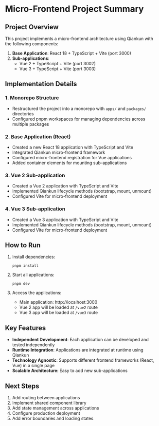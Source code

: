 # Micro-Frontend Project Summary

## Project Overview

This project implements a micro-frontend architecture using Qiankun with the following components:

1. **Base Application**: React 18 + TypeScript + Vite (port 3000)
2. **Sub-applications**:
   - Vue 2 + TypeScript + Vite (port 3002)
   - Vue 3 + TypeScript + Vite (port 3003)

## Implementation Details

### 1. Monorepo Structure
- Restructured the project into a monorepo with `apps/` and `packages/` directories
- Configured pnpm workspaces for managing dependencies across multiple packages

### 2. Base Application (React)
- Created a new React 18 application with TypeScript and Vite
- Integrated Qiankun micro-frontend framework
- Configured micro-frontend registration for Vue applications
- Added container elements for mounting sub-applications

### 3. Vue 2 Sub-application
- Created a Vue 2 application with TypeScript and Vite
- Implemented Qiankun lifecycle methods (bootstrap, mount, unmount)
- Configured Vite for micro-frontend deployment

### 4. Vue 3 Sub-application
- Created a Vue 3 application with TypeScript and Vite
- Implemented Qiankun lifecycle methods (bootstrap, mount, unmount)
- Configured Vite for micro-frontend deployment

## How to Run

1. Install dependencies:
   ```
   pnpm install
   ```

2. Start all applications:
   ```
   pnpm dev
   ```

3. Access the applications:
   - Main application: http://localhost:3000
   - Vue 2 app will be loaded at `/vue2` route
   - Vue 3 app will be loaded at `/vue3` route

## Key Features

- **Independent Development**: Each application can be developed and tested independently
- **Runtime Integration**: Applications are integrated at runtime using Qiankun
- **Technology Agnostic**: Supports different frontend frameworks (React, Vue) in a single page
- **Scalable Architecture**: Easy to add new sub-applications

## Next Steps

1. Add routing between applications
2. Implement shared component library
3. Add state management across applications
4. Configure production deployment
5. Add error boundaries and loading states